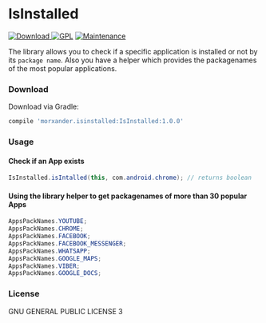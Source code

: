 # IsInstalled
[ ![Download](https://api.bintray.com/packages/morxander/IsInstalled/IsInstalled/images/download.svg) ](https://bintray.com/morxander/IsInstalled/IsInstalled/_latestVersion) [![GPL](https://img.shields.io/aur/license/yaourt.svg)]() [![Maintenance](https://img.shields.io/maintenance/yes/2017.svg)]()

The library allows you to check if a specific application is installed or not by its `package name`. Also you have a helper which provides the packagenames of the most popular applications.


### Download

Download via Gradle:

```gradle
compile 'morxander.isinstalled:IsInstalled:1.0.0'
```

### Usage
#### Check if an App exists

```java
IsInstalled.isIntalled(this, com.android.chrome); // returns boolean
```

#### Using the library helper to get packagenames of more than 30 popular Apps

```java
AppsPackNames.YOUTUBE;
AppsPackNames.CHROME;
AppsPackNames.FACEBOOK;
AppsPackNames.FACEBOOK_MESSENGER;
AppsPackNames.WHATSAPP;
AppsPackNames.GOOGLE_MAPS;
AppsPackNames.VIBER;
AppsPackNames.GOOGLE_DOCS;
```

### License 
GNU GENERAL PUBLIC LICENSE 3

